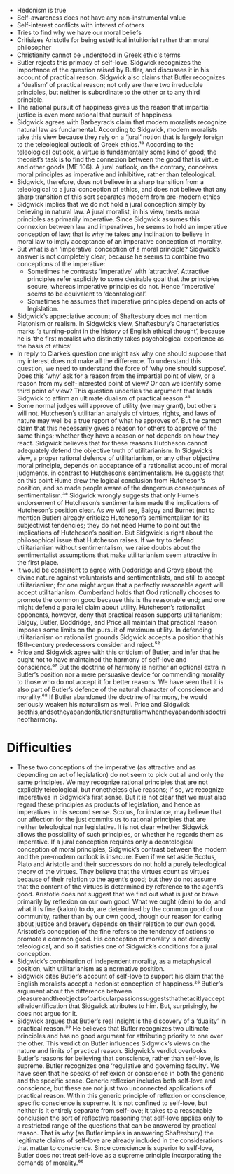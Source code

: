- Hedonism is true
- Self-awareness does not have any non-instrumental value
- Self-interest conflicts with interest of others
- Tries to find why we have our moral beliefs
- Critisizes Aristotle for being estethical intuitionist rather than moral philosopher
- Christianity cannot be understood in Greek ethic's terms
- Butler rejects this primacy of self-love. Sidgwick recognizes the importance of the question raised by Butler, and discusses it in his account of practical reason. Sidgwick also claims that Butler recognizes a ‘dualism’ of practical reason; not only are there two irreducible principles, but neither is subordinate to the other or to any third principle. 
- The rational pursuit of happiness gives us the reason that impartial justice is even more rational that pursuit of happiness
- Sidgwick agrees with Barbeyrac’s claim that modern moralists recognize natural law as fundamental. According to Sidgwick, modern moralists take this view because they rely on a ‘jural’ notion that is largely foreign to the teleological outlook of Greek ethics.¹⁸ According to the teleological outlook, a virtue is fundamentally some kind of good; the theorist’s task is to find the connexion between the good that is virtue and other goods (ME 106). A jural outlook, on the contrary, conceives moral principles as imperative and inhibitive, rather than teleological.
- Sidgwick, therefore, does not believe in a sharp transition from a teleological to a jural conception of ethics, and does not believe that any sharp transition of this sort separates modern from pre-modern ethics
- Sidgwick implies that we do not hold a jural conception simply by believing in natural law. A jural moralist, in his view, treats moral principles as primarily imperative. Since Sidgwick assumes this connexion between law and imperatives, he seems to hold an imperative conception of law; that is why he takes any inclination to believe in moral law to imply acceptance of an imperative conception of morality.
- But what is an ‘imperative’ conception of a moral principle? Sidgwick’s answer is not completely clear, because he seems to combine two conceptions of the imperative:
    - Sometimes he contrasts ‘imperative’ with ‘attractive’. Attractive principles refer explicitly to some desirable goal that the principles secure, whereas imperative principles do not. Hence ‘imperative’ seems to be equivalent to ‘deontological’.
    - Sometimes he assumes that imperative principles depend on acts of legislation.
- Sidgwick’s appreciative account of Shaftesbury does not mention Platonism or realism. In Sidgwick’s view, Shaftesbury’s Characteristics marks ‘a turning-point in the history of English ethical thought’, because he is ‘the first moralist who distinctly takes psychological experience as the basis of ethics’
- In reply to Clarke’s question one might ask why one should suppose that my interest does not make all the difference. To understand this question, we need to understand the force of ‘why one should suppose’. Does this ‘why’ ask for a reason from the impartial point of view, or a reason from my self-interested point of view? Or can we identify some third point of view? This question underlies the argument that leads Sidgwick to affirm an ultimate dualism of practical reason.³⁵
- Some normal judges will approve of utility (we may grant), but others will not. Hutcheson’s utilitarian analysis of virtues, rights, and laws of nature may well be a true report of what he approves of. But he cannot claim that this necessarily gives a reason for others to approve of the same things; whether they have a reason or not depends on how they react. Sidgwick believes that for these reasons Hutcheson cannot adequately defend the objective truth of utilitarianism. In Sidgwick’s view, a proper rational defence of utilitarianism, or any other objective moral principle, depends on acceptance of a rationalist account of moral judgments, in contrast to Hutcheson’s sentimentalism. He suggests that on this point Hume drew the logical conclusion from Hutcheson’s position, and so made people aware of the dangerous consequences of sentimentalism.³⁸ Sidgwick wrongly suggests that only Hume’s endorsement of Hutcheson’s sentimentalism made the implications of Hutcheson’s position clear. As we will see, Balguy and Burnet (not to mention Butler) already criticize Hutcheson’s sentimentalism for its subjectivist tendencies; they do not need Hume to point out the implications of Hutcheson’s position. But Sidgwick is right about the philosophical issue that Hutcheson raises. If we try to defend utilitarianism without sentimentalism, we raise doubts about the sentimentalist assumptions that make utilitarianism seem attractive in the first place. 
- It would be consistent to agree with Doddridge and Grove about the divine nature against voluntarists and sentimentalists, and still to accept utilitarianism; for one might argue that a perfectly reasonable agent will accept utilitarianism. Cumberland holds that God rationally chooses to promote the common good because this is the reasonable end; and one might defend a parallel claim about utility. Hutcheson’s rationalist opponents, however, deny that practical reason supports utilitarianism; Balguy, Butler, Doddridge, and Price all maintain that practical reason imposes some limits on the pursuit of maximum utility. In defending utilitarianism on rationalist grounds Sidgwick accepts a position that his 18th-century predecessors consider and reject.⁵² 
- Price and Sidgwick agree with this criticism of Butler, and infer that he ought not to have maintained the harmony of self-love and conscience.⁶⁷ But the doctrine of harmony is neither an optional extra in Butler’s position nor a mere persuasive device for commending morality to those who do not accept it for better reasons. We have seen that it is also part of Butler’s defence of the natural character of conscience and morality.⁶⁸ If Butler abandoned the doctrine of harmony, he would seriously weaken his naturalism as well. Price and Sidgwick seethis,andsotheyabandonButler’snaturalismwhentheyabandonhisdoctrineofharmony.









#                  Difficulties

- These two conceptions of the imperative (as attractive and as depending on act of legislation) do not seem to pick out all and only the same principles. We may recognize rational principles that are not explicitly teleological, but nonetheless give reasons; if so, we recognize imperatives in Sidgwick’s first sense. But it is not clear that we must also regard these principles as products of legislation, and hence as imperatives in his second sense. Scotus, for instance, may believe that our affection for the just commits us to rational principles that are neither teleological nor legislative. It is not clear whether Sidgwick allows the possibility of such principles, or whether he regards them as imperative. If a jural conception requires only a deontological conception of moral principles, Sidgwick’s contrast between the modern and the pre-modern outlook is insecure. Even if we set aside Scotus, Plato and Aristotle and their successors do not hold a purely teleological theory of the virtues. They believe that the virtues count as virtues because of their relation to the agent’s good; but they do not assume that the content of the virtues is determined by reference to the agent’s good. Aristotle does not suggest that we find out what is just or brave primarily by reflexion on our own good. What we ought (dein) to do, and what it is fine (kalon) to do, are determined by the common good of our community, rather than by our own good, though our reason for caring about justice and bravery depends on their relation to our own good. Aristotle’s conception of the fine refers to the tendency of actions to promote a common good. His conception of morality is not directly teleological, and so it satisfies one of Sidgwick’s conditions for a jural conception.
- Sidgwick’s combination of independent morality, as a metaphysical position, with utilitarianism as a normative position. 
- Sidgwick cites Butler’s account of self-love to support his claim that the English moralists accept a hedonist conception of happiness.²⁵ Butler’s argument about the difference between pleasureandtheobjectsofparticularpassionssuggeststhathetacitlyacceptstheidentification that Sidgwick attributes to him. But, surprisingly, he does not argue for it.
- Sidgwick argues that Butler’s real insight is the discovery of a ‘duality’ in practical reason.⁵⁹ He believes that Butler recognizes two ultimate principles and has no good argument for attributing priority to one over the other. This verdict on Butler influences Sidgwick’s views on the nature and limits of practical reason. Sidgwick’s verdict overlooks Butler’s reasons for believing that conscience, rather than self-love, is supreme. Butler recognizes one ‘regulative and governing faculty’. We have seen that he speaks of reflexion or conscience in both the generic and the specific sense. Generic reflexion includes both self-love and conscience, but these are not just two unconnected applications of practical reason. Within this generic principle of reflexion or conscience, specific conscience is supreme. It is not confined to self-love, but neither is it entirely separate from self-love; it takes to a reasonable conclusion the sort of reflective reasoning that self-love applies only to a restricted range of the questions that can be answered by practical reason. That is why (as Butler implies in answering Shaftesbury) the legitimate claims of self-love are already included in the considerations that matter to conscience. Since conscience is superior to self-love, Butler does not treat self-love as a supreme principle incorporating the demands of morality.⁶⁰
 